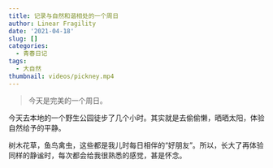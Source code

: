 ```yaml
---
title: 记录与自然和谐相处的一个周日
author: Linear Fragility
date: '2021-04-18'
slug: []
categories:
  - 青春日记
tags:
  - 大自然
thumbnail: videos/pickney.mp4
---
```


>今天是完美的一个周日。

今天去本地的一个野生公园徒步了几个小时。其实就是去偷偷懒，晒晒太阳，体验自然给予的平静。

树木花草，鱼鸟禽虫，这些都是我儿时每日相伴的“好朋友”。所以，长大了再体验同样的静谧时，每次都会给我很熟悉的感觉，甚是怀念。

